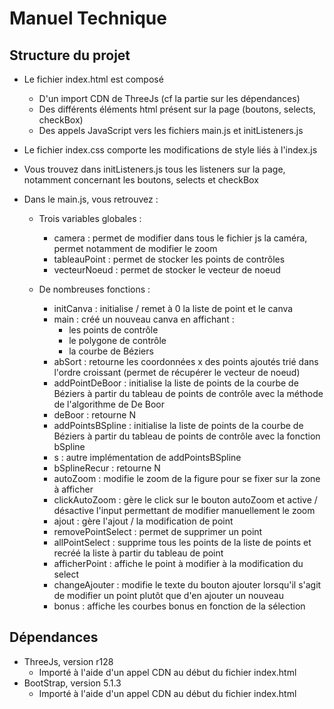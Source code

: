 # Manuel Technique

## Structure du projet

- Le fichier index.html est composé 
  - D'un import CDN de ThreeJs (cf la partie sur les dépendances)
  - Des différents éléments html présent sur la page (boutons, selects, checkBox)
  - Des appels JavaScript vers les fichiers main.js et initListeners.js

- Le fichier index.css comporte les modifications de style liés à l'index.js

- Vous trouvez dans initListeners.js tous les listeners sur la page, notamment concernant les boutons, selects et checkBox

- Dans le main.js, vous retrouvez :
  - Trois variables globales :
    - camera : permet de modifier dans tous le fichier js la caméra, permet notamment de modifier le zoom
    - tableauPoint : permet de stocker les points de contrôles
    - vecteurNoeud : permet de stocker le vecteur de noeud
    
  - De nombreuses fonctions :
    - initCanva : initialise / remet à 0 la liste de point et le canva
    - main : créé un nouveau canva en affichant :
      - les points de contrôle
      - le polygone de contrôle
      - la courbe de Béziers
    - abSort : retourne les coordonnées x des points ajoutés trié dans l'ordre croissant (permet de récupérer le vecteur de noeud)
    - addPointDeBoor : initialise la liste de points de la courbe de Béziers à partir du tableau de points de contrôle 
    avec la méthode de l'algorithme de De Boor
    - deBoor : retourne N
    - addPointsBSpline : initialise la liste de points de la courbe de Béziers à partir du tableau de points de contrôle
      avec la fonction bSpline
    - s : autre implémentation de addPointsBSpline
    - bSplineRecur : retourne N
    - autoZoom : modifie le zoom de la figure pour se fixer sur la zone à afficher
    - clickAutoZoom : gère le click sur le bouton autoZoom et active / désactive l'input permettant de modifier manuellement le zoom
    - ajout : gère l'ajout / la modification de point
    - removePointSelect : permet de supprimer un point
    - allPointSelect : supprime tous les points de la liste de points et recréé la liste à partir du tableau de point
    - afficherPoint : affiche le point à modifier à la modification du select
    - changeAjouter : modifie le texte du bouton ajouter lorsqu'il s'agit de modifier un point plutôt que d'en ajouter un nouveau
    - bonus : affiche les courbes bonus en fonction de la sélection


## Dépendances

- ThreeJs, version r128
  - Importé à l'aide d'un appel CDN au début du fichier index.html
- BootStrap, version 5.1.3
  - Importé à l'aide d'un appel CDN au début du fichier index.html